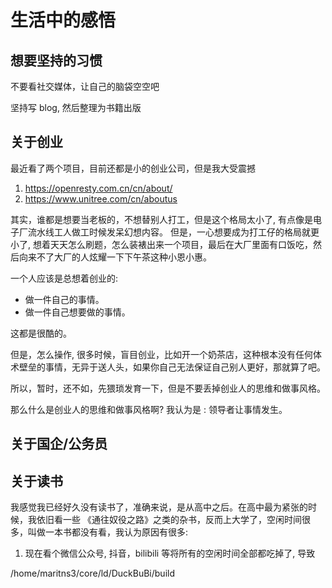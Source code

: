 # 生活中的感悟

## 想要坚持的习惯
不要看社交媒体，让自己的脑袋空空吧

坚持写 blog, 然后整理为书籍出版

## 关于创业
最近看了两个项目，目前还都是小的创业公司，但是我大受震撼
1. https://openresty.com.cn/cn/about/
2. https://www.unitree.com/cn/aboutus

其实，谁都是想要当老板的，不想替别人打工，但是这个格局太小了, 有点像是电子厂流水线工人做工时候发呆幻想内容。
但是，一心想要成为打工仔的格局就更小了, 想着天天怎么刷题，怎么装裱出来一个项目，最后在大厂里面有口饭吃，然后向来不了大厂的人炫耀一下下午茶这种小恩小惠。

一个人应该是总想着创业的:
- 做一件自己的事情。
- 做一件自己想要做的事情。

这都是很酷的。

但是，怎么操作, 很多时候，盲目创业，比如开一个奶茶店，这种根本没有任何体术壁垒的事情，无异于送人头，如果你自己无法保证自己别人更好，那就算了吧。

所以，暂时，还不如，先猥琐发育一下，但是不要丢掉创业人的思维和做事风格。

那么什么是创业人的思维和做事风格啊? 我认为是 : 领导者让事情发生。

## 关于国企/公务员

## 关于读书
我感觉我已经好久没有读书了，准确来说，是从高中之后。在高中最为紧张的时候，我依旧看一些
《通往奴役之路》之类的杂书，反而上大学了，空闲时间很多，叫做一本书都没有看，我认为原因有很多:
1. 现在看个微信公众号, 抖音，bilibili 等将所有的空闲时间全部都吃掉了, 导致

/home/maritns3/core/ld/DuckBuBi/build
